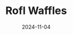 ---
title: Rofl Waffles
date: 2024-11-04

asg89: 
-
    attachment: Scope
    item: Interrogation Rooms
-
    attachment: Under Barrell
    item: Control Center
-
    attachment: Magazine
    item: Living Quarters
-
    attachment: Stock
    item: Seaside Path
-
    attachment: Ammo Mod
    item: Seaside Path

layout: youtubeBuildsLayout.njk
tags: youtubeBuild
---